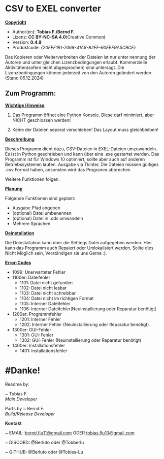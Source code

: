 # CSV to EXEL converter

<u>**Copyright**</u>
- Author(en): **Tobias F./Bernd F.**
- Lizenz: **CC BY-NC-SA 4.0**(Creative Common)
- Version: **0.4.8**
- Produktcode: *{20FFF1B1-7068-41A8-82FE-90EEF9A5C9CE}*
  
Das Kopieren oder Weiterverbreiten der Dateien ist nur unter
nennung der Autoren und unter gleichen Lizenzbedingungen erlaubt.
Kommerzielle Aktivitäten(sofern nicht abgesprochen) sind untersagt.
Die Lizenzbedingungen können jederzeit von den Autoren geändert werden.
(Stand 06.12.2024)

<h2> Zum Programm: </h2>

<u> **Wichtige Hinweise** </u>

1. Das Programm öffnet eine Python Konsole. Diese darf minimiert, aber NICHT geschlossen werden!

2. Keine der Dateien seperat verschieben! Das Layout muss gleichbleiben!
    
<u>**Beschreibung**</u>

Dieses Programm dient dazu, CSV-Dateien in EXEL-Dateien umzuwandeln.
Es ist in Python geschrieben und kann über eine .exe gestartet werden.
Das Programm ist für Windows 10 optimiert, sollte aber auch auf anderen Betriebssystemen laufen.
Ausgabe via Tkinter.
Die Dateien müssen gültiges .csv Format haben, ansonsten wird das Programm abbrechen.

Weitere Funktionen folgen.

<u>**Planung**</u>

Folgende Funktionen sind geplant:
- Ausgabe Pfad angeben
- (optional) Datei umbenennen
- (optional) Datei in .ods umwandeln
- Mehrere Sprachen

<u>**Deinstallation**</u>

Die Deinstallation kann über die Settings Datei aufgegeben werden. Hier kann das Programm auch Repaiert oder Umlokalisiert werden. Sollte dies Nicht Möglich sein, Verständigen sie uns Gerne :).

<u>**Error-Codes**</u>
- 1099: Unerwarteter Fehler
- 1100er: Dateifehler
    - 1101: Datei nicht gefunden
    - 1102: Datei nicht lesbar
    - 1103: Datei nicht schreibbar
    - 1104: Datei nicht im richtigen Format
    - 1105: Interner Dateifehler
    - 1106: Interner Dateifehler(Neuinstallierung oder Reparatur benötigt)
- 1200er: Programmfehler
    - 1201: Interner Fehler
    - 1202: Interner Fehler (Neuinstallierung oder Reparatur benötigt)
- 1300er: GUI-Fehler
    - 1301: GUI-Fehler
    - 1302: GUI-Fehler (Neuinstallierung oder Reparatur benötigt)
- 1400er: Installationsfehler
    - 1401: Installationsfehler

<h1> #Danke! </h1>

Readme by:

~ Tobias F.\
*Main Developer*

Parts by
~ Bernd F.\
*Build/Release Developer*

**Kontakt**

~ EMAIL: bernd.flu11@gmail.com ODER tobias.flu10@gmail.com

~ DISCORD: @Berluto oder @Tobberlu

~ GITHUB: @Berluto oder @Tobias-Lu
